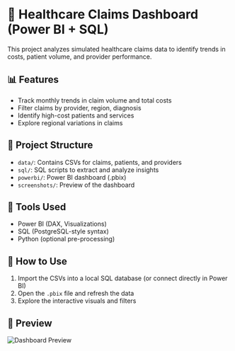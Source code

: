 # 🏥 Healthcare Claims Dashboard (Power BI + SQL)

This project analyzes simulated healthcare claims data to identify trends in costs, patient volume, and provider performance.

## 📊 Features
- Track monthly trends in claim volume and total costs
- Filter claims by provider, region, diagnosis
- Identify high-cost patients and services
- Explore regional variations in claims

## 📁 Project Structure
- `data/`: Contains CSVs for claims, patients, and providers
- `sql/`: SQL scripts to extract and analyze insights
- `powerbi/`: Power BI dashboard (.pbix)
- `screenshots/`: Preview of the dashboard

## 🧰 Tools Used
- Power BI (DAX, Visualizations)
- SQL (PostgreSQL-style syntax)
- Python (optional pre-processing)

## 🚀 How to Use
1. Import the CSVs into a local SQL database (or connect directly in Power BI)
2. Open the `.pbix` file and refresh the data
3. Explore the interactive visuals and filters

## 📸 Preview
![Dashboard Preview](screenshots/dashboard-preview.png)
